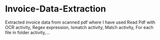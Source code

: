 # Invoice-Data-Extraction
Extracted invoice data from scanned pdf where I have used  Read Pdf with OCR activity, Regex expression, Ismatch activity, Match activity, For each file in folder activity,...
